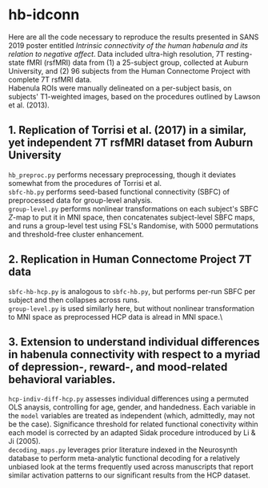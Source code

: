 # hb-idconn
Here are all the code necessary to reproduce the results presented in SANS 2019 poster entitled _Intrinsic connectivity of the human habenula and its relation to
negative affect_. Data included ultra-high resolution, 7T resting-state fMRI (rsfMRI) data from (1) a 25-subject group, collected at Auburn University, and (2) 96 subjects from the Human Connectome Project with complete 7T rsfMRI data.\
Habenula ROIs were manually delineated on a per-subject basis, on subjects' T1-weighted images, based on the procedures outlined by Lawson et al. (2013).
## 1. Replication of Torrisi et al. (2017) in a similar, yet independent 7T rsfMRI dataset from Auburn University
`hb_preproc.py` performs necessary preprocessing, though it deviates somewhat from the procedures of Torrisi et al.\
`sbfc-hb.py` performs seed-based functional connectivity (SBFC) of preprocessed data for group-level analysis.\
`group-level.py` performs nonlinear transformations on each subject's SBFC _Z_-map to put it in MNI space, then concatenates subject-level SBFC maps, and runs a group-level test using FSL's Randomise, with 5000 permutations and threshold-free cluster enhancement.
## 2. Replication in Human Connectome Project 7T data
`sbfc-hb-hcp.py` is analogous to `sbfc-hb.py`, but performs per-run SBFC per subject and then collapses across runs.\
`group-level.py` is used similarly here, but without nonlinear transformation to MNI space as preprocessed HCP data is alread in MNI space.\
## 3. Extension to understand individual differences in habenula connectivity with respect to a myriad of depression-, reward-, and mood-related behavioral variables.
`hcp-indiv-diff-hcp.py` assesses individual differences using a permuted OLS anaysis, controlling for age, gender, and handedness. Each variable in the `model` variables are treated as independent (which, admittedly, may not be the case). Significance threshold for related functional conectivity within each model is corrected by an adapted Sidak procedure introduced by Li & Ji (2005).\
`decoding_maps.py` leverages prior literature indexed in the Neurosynth database to perform meta-analytic functional decoding for a relatively unbiased look at the terms frequently used across manuscripts that report similar activation patterns to our significant results from the HCP dataset.
